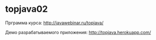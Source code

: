 # topjava02

Прграмма курса: http://javawebinar.ru/topjava/

Демо разрабатываемого приложения: http://topjava.herokuapp.com/